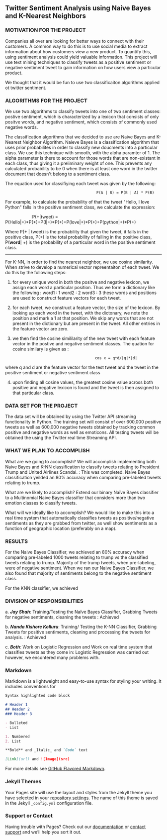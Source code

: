## Twitter Sentiment Analysis using Naive Bayes and K-Nearest Neighbors

### MOTIVATION FOR THE PROJECT
Companies all over are looking for better ways to connect with their customers. A common way to do this is to use social media to extract information about how customers view a new product. To quantify this, using sentiment analysis could yield valuable information. This project will use text mining techniques to classify tweets as a positive sentiment or negative sentiment tweet to gain information on how users view a particular product. 

We thought that it would be fun to use two classificaiton algorithms applied ot twitter sentiment.

### ALGORITHMS FOR THE PROJECT

We use two algorithms to classify tweets into one of two sentiment classes: postive sentiment, which is characterized by a lexicon that consists of only positve words, and negative sentiment, which consists of commonly used negative words.

The classification algorithms that we decided to use are Naive Bayes and K-Nearest Neighbor Algorithm.
Naieve Bayes is a classification algorithm that uses prior probabilites in order to classify new doucments into a particular class. We use this technique with smooth, with the alpha paramter of 1. The alpha parameter is there to account for those words that are non-existant in each class, thus giving it a preliminary weight of one. This prevents any calculated probability to be 0 when there is at least one word in the twitter document that doesn't belong to a sentiment class. 

The equation used for classifiying each tweet was given by the following: 

                                             P(A | B) = P(B | A) * P(B)
 
 For example, to calculate the probability of that the tweet "Hello, I love Python" falls in the positive sentiment class, we 
 calculate the expression: 
 
                       P(+|tweet) = P(Hello|+)*P(+)+P(I|+)*P(+)+P(love|+)*P(+)+P(python|+)*P(+)

Where P(+ | tweet) is the probability that given the tweet, it falls in the positive class, P(+) is the total probability of falling in the positive class, P(**word**| +) is the probability of a particular word in the positive sentiment class. 
  
-------------------------------
For K-NN, in order to find the nearest neighbor, we use cosine similarity. When strive to develop a numerical vector repreentaiton of each tweet. We do this by the following steps:

1) for every unique word in both the positve and negative lexicon, we assign each word a particular position. Thus we form a dictionary like the following :
                            word1 : 1
                            word2 : 2
                            word3 : 3
these words and positions are used to construct feature vectors for each tweet.

2) for each tweet, we construct a feature vector, the size of the lexicon. By looking up each word in the tweet, with the dictonary, we note the position and mark a 1 at that position. We skip any words that are not present in the dictionary but are present in the tweet. All other entries in the feature vector are zero.

3) we then find the cosine simililarity of the new tweet with each feature vector in the postive and negative sentiment classes. The quation for cosine similary is given as : 

                                            cos x = q*d/|q|*|d|
                                            
where q and d are the feature vector for the test tweet and the tweet in the positive sentiment or negative sentiment class

4) upon finding all cosine values, the greatest cosine value across both positive and negative lexicon is found and the tweet is then assigned to that particular class. 

### DATA SET FOR THE PROJECT

The data set will be obtained by using the Twitter API streaming functionality in Python. The training set will consist of over 600,000 positive tweets as well as 600,000 negative tweets obtained by tracking common positive and negative words as well as emoticons. All testing tweets will be obtained the using the Twitter real time Streaming API.

### WHAT WE PLAN TO ACCOMPLISH

What are we going to accomplish? We will accomplish implementing both Naive Bayes and K-NN classification to classify tweets relating to President Trump and United Airlines Scandal. : This was completed. Naive Bayes classification yeilded an 80% accuracy when comparing pre-labeled tweets relating to trump. 

What are we likely to accomplish? Extend our binary Naïve Bayes classifier to a Multinomial Naive Bayes classifier that considers more than two emotion classes to classify tweets. 

What will we ideally like to accomplish? 
We would like to make this into a real time system that automatically classifies tweets as positive/negative sentiments as they are grabbed from twitter, as well show sentiments as a function of geographic location (preferably on a map). 

### RESULTS 

For the Naive Bayes Classifier, we achieved an 80% accuracy when comparing pre-labeled 1000 tweets relating to trump vs the classified tweets relating to trump. Majority of the trump tweets, when pre-labeling, were of negative sentiment. When we ran our Naive Bayes Classifier, we also found that majority of sentiments belong to the negative sentiment class. 

For the KNN classifier, we achieved

### DIVISION OF RESPONSIBILITIES
a.	***Jay Shah***: Training/Testing the Naïve Bayes Classifier, Grabbing Tweets for negative sentiments, cleaning the tweets : Achieved

b.	***Nanda Kishore Kolluru***: Training/ Testing the K-NN Classifier, Grabbing Tweets for positive sentiments, cleaning and processing the tweets for analysis. : Achieved

c.	***Both***: Work on Logistic Regression and Work on real time system that classifies tweets as they come in: Logistic Regression was carried out however, we encontered many problems with. 

### Markdown

Markdown is a lightweight and easy-to-use syntax for styling your writing. It includes conventions for 

```markdown
Syntax highlighted code block

# Header 1
## Header 2
### Header 3

- Bulleted
- List

1. Numbered
2. List

**Bold** and _Italic_ and `Code` text

[Link](url) and ![Image](src)
```

For more details see [GitHub Flavored Markdown](https://guides.github.com/features/mastering-markdown/).

### Jekyll Themes

Your Pages site will use the layout and styles from the Jekyll theme you have selected in your [repository settings](https://github.com/shahjay3/Logistic-Regression-Page/settings). The name of this theme is saved in the Jekyll `_config.yml` configuration file.

### Support or Contact

Having trouble with Pages? Check out our [documentation](https://help.github.com/categories/github-pages-basics/) or [contact support](https://github.com/contact) and we’ll help you sort it out.
